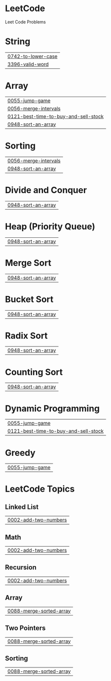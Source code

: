 # LeetCode
Leet Code Problems


# String
|  |
| ------- |
| [0742-to-lower-case](https://github.com/PremSaiArroju/LeetCode/tree/master/0742-to-lower-case) |
| [3396-valid-word](https://github.com/PremSaiArroju/LeetCode/tree/master/3396-valid-word) |
# Array
|  |
| ------- |
| [0055-jump-game](https://github.com/PremSaiArroju/LeetCode/tree/master/0055-jump-game) |
| [0056-merge-intervals](https://github.com/PremSaiArroju/LeetCode/tree/master/0056-merge-intervals) |
| [0121-best-time-to-buy-and-sell-stock](https://github.com/PremSaiArroju/LeetCode/tree/master/0121-best-time-to-buy-and-sell-stock) |
| [0948-sort-an-array](https://github.com/PremSaiArroju/LeetCode/tree/master/0948-sort-an-array) |
# Sorting
|  |
| ------- |
| [0056-merge-intervals](https://github.com/PremSaiArroju/LeetCode/tree/master/0056-merge-intervals) |
| [0948-sort-an-array](https://github.com/PremSaiArroju/LeetCode/tree/master/0948-sort-an-array) |
# Divide and Conquer
|  |
| ------- |
| [0948-sort-an-array](https://github.com/PremSaiArroju/LeetCode/tree/master/0948-sort-an-array) |
# Heap (Priority Queue)
|  |
| ------- |
| [0948-sort-an-array](https://github.com/PremSaiArroju/LeetCode/tree/master/0948-sort-an-array) |
# Merge Sort
|  |
| ------- |
| [0948-sort-an-array](https://github.com/PremSaiArroju/LeetCode/tree/master/0948-sort-an-array) |
# Bucket Sort
|  |
| ------- |
| [0948-sort-an-array](https://github.com/PremSaiArroju/LeetCode/tree/master/0948-sort-an-array) |
# Radix Sort
|  |
| ------- |
| [0948-sort-an-array](https://github.com/PremSaiArroju/LeetCode/tree/master/0948-sort-an-array) |
# Counting Sort
|  |
| ------- |
| [0948-sort-an-array](https://github.com/PremSaiArroju/LeetCode/tree/master/0948-sort-an-array) |
# Dynamic Programming
|  |
| ------- |
| [0055-jump-game](https://github.com/PremSaiArroju/LeetCode/tree/master/0055-jump-game) |
| [0121-best-time-to-buy-and-sell-stock](https://github.com/PremSaiArroju/LeetCode/tree/master/0121-best-time-to-buy-and-sell-stock) |
# Greedy
|  |
| ------- |
| [0055-jump-game](https://github.com/PremSaiArroju/LeetCode/tree/master/0055-jump-game) |
<!---LeetCode Topics Start-->
# LeetCode Topics
## Linked List
|  |
| ------- |
| [0002-add-two-numbers](https://github.com/PremSaiArroju/LeetCode/tree/master/0002-add-two-numbers) |
## Math
|  |
| ------- |
| [0002-add-two-numbers](https://github.com/PremSaiArroju/LeetCode/tree/master/0002-add-two-numbers) |
## Recursion
|  |
| ------- |
| [0002-add-two-numbers](https://github.com/PremSaiArroju/LeetCode/tree/master/0002-add-two-numbers) |
## Array
|  |
| ------- |
| [0088-merge-sorted-array](https://github.com/PremSaiArroju/LeetCode/tree/master/0088-merge-sorted-array) |
## Two Pointers
|  |
| ------- |
| [0088-merge-sorted-array](https://github.com/PremSaiArroju/LeetCode/tree/master/0088-merge-sorted-array) |
## Sorting
|  |
| ------- |
| [0088-merge-sorted-array](https://github.com/PremSaiArroju/LeetCode/tree/master/0088-merge-sorted-array) |
<!---LeetCode Topics End-->